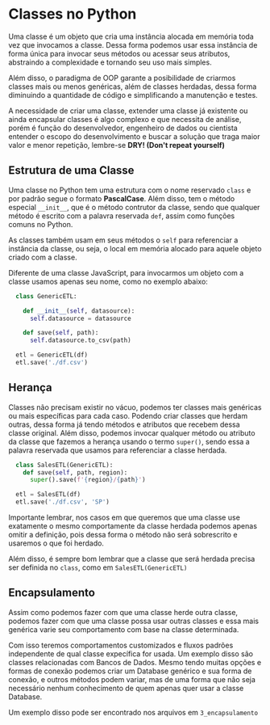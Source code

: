 # Classes no Python

Uma classe é um objeto que cria uma instância alocada em memória toda vez que invocamos a classe. Dessa forma podemos usar essa instância de forma única para invocar seus métodos ou acessar seus atributos, abstraindo a complexidade e tornando seu uso mais simples.

Além disso, o paradigma de OOP garante a posibilidade de criarmos classes mais ou menos genéricas, além de classes herdadas, dessa forma diminuindo a quantidade de código e simplificando a manutenção e testes.

A necessidade de criar uma classe, extender uma classe já existente ou ainda encapsular classes é algo complexo e que necessita de análise, porém é função do desenvolvedor, engenheiro de dados ou cientista entender o escopo do desenvolvimento e buscar a solução que traga maior valor e menor repetição, lembre-se **DRY! (Don't repeat yourself)**

## Estrutura de uma Classe

Uma classe no Python tem uma estrutura com o nome reservado `class` e por padrão segue o formato **PascalCase**. Além disso, tem o método especial `__init__`, que é o método contrutor da classe, sendo que qualquer método é escrito com a palavra reservada `def`, assim como funções comuns no Python.

As classes também usam em seus métodos o `self` para referenciar a instância da classe, ou seja, o local em memória alocado para aquele objeto criado com a classe.

Diferente de uma classe JavaScript, para invocarmos um objeto com a classe usamos apenas seu nome, como no exemplo abaixo:

```py
  class GenericETL:

    def __init__(self, datasource):
      self.datasource = datasource

    def save(self, path):
      self.datasource.to_csv(path)

  etl = GenericETL(df)
  etl.save('./df.csv')
```

## Herança

Classes não precisam existir no vácuo, podemos ter classes mais genéricas ou mais específicas para cada caso. Podendo criar classes que herdam outras, dessa forma já tendo métodos e atributos que recebem dessa classe original. Além disso, podemos invocar qualquer método ou atributo da classe que fazemos a herança usando o termo `super()`, sendo essa a palavra reservada que usamos para referenciar a classe herdada.

```py
  class SalesETL(GenericETL):
    def save(self, path, region):
      super().save(f'{region}/{path}')

  etl = SalesETL(df)
  etl.save('./df.csv', 'SP')
```

Importante lembrar, nos casos em que queremos que uma classe use exatamente o mesmo comportamente da classe herdada podemos apenas omitir a definição, pois dessa forma o método não será sobrescrito e usaremos o que foi herdado.

Além disso, é sempre bom lembrar que a classe que será herdada precisa ser definida no `class`, como em `SalesETL(GenericETL)`

## Encapsulamento

Assim como podemos fazer com que uma classe herde outra classe, podemos fazer com que uma classe possa usar outras classes e essa mais genérica varie seu comportamento com base na classe determinada.

Com isso teremos comportamentos customizados e fluxos padrões independente de qual classe expecífica for usada. Um exemplo disso são classes relacionadas com Bancos de Dados. Mesmo tendo muitas opções e formas de conexão podemos criar um Database genérico e sua forma de conexão, e outros métodos podem variar, mas de uma forma que não seja necessário nenhum conhecimento de quem apenas quer usar a classe Database.

Um exemplo disso pode ser encontrado nos arquivos em `3_encapsulamento`
